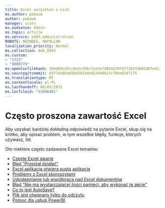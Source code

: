 ```yaml
---
title: Excel wszystkie z nich
ms.author: pebaum
author: pebaum
manager: scotv
ms.audience: Admin
ms.topic: article
ms.service: o365-administration
ROBOTS: NOINDEX, NOFOLLOW
localization_priority: Normal
ms.collection: Adm_O365
ms.custom:
- "2723"
- "9000779"
ms.openlocfilehash: 199db9cd2cc8e2c39bc7aa1e749d1b29f47f3b3fdb02d07edc2b7dc10c19dbbd
ms.sourcegitcommit: b5f7da89a650d2915dc652449623c78be6247175
ms.translationtype: MT
ms.contentlocale: pl-PL
ms.lasthandoff: 08/05/2021
ms.locfileid: "53946481"
---
```

# <a name="commonly-requested-content-for-excel"></a>Często proszona zawartość Excel

Aby uzyskać bardziej dokładną odpowiedź na pytanie Excel, skup się na krótko, aby opisać problem, w tym wszelkie błędy, funkcje, których używasz, itd. 

Oto niektóre często zadawane Excel tematów:

- [Częste Excel awarie](https://support.office.com/article/Excel-not-responding-hangs-freezes-or-stops-working-37E7D3C9-9E84-40BF-A805-4CA6853A1FF4)
- [Błąd "Przestał działać"](https://support.office.com/client/52bd7985-4e99-4a35-84c8-2d9b8301a2fa)
- [Excel aplikacja otwiera pustą aplikację](https://docs.microsoft.com/office/troubleshoot/excel/excel-opens-blank)
- [Problemy z Excel skoroszytami](https://docs.microsoft.com/office/troubleshoot/excel/issue-when-save-excel-workbooks)
- [Udostępnianie lub współpraca nad Excel dokumentów](https://support.office.com/article/7152aa8b-b791-414c-a3bb-3024e46fb104)
- [Błąd "Nie ma wystarczającej ilości pamięci, aby wykonać tę akcję"](https://docs.microsoft.com/office/troubleshoot/excel/available-resources-errors)
- [Co to jest AutoSave?](https://support.office.com/article/6d6bd723-ebfd-4e40-b5f6-ae6e8088f7a5)
- [Plik jest otwierany tylko do odczytu](https://support.office.com/article/why-did-my-file-open-read-only-3ab4b792-da50-4b38-8628-14c64e1f1d15)
- [Pomoc dla usługi PowerBI](https://powerbi.microsoft.com/support/)